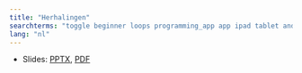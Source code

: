 ```yaml
---
title: "Herhalingen"
searchterms: "toggle beginner loops programming_app app ipad tablet android herhalingen"
lang: "nl"
---
```

 <ul>
 <li class="ng-binding">Slides:
 <a href="ProgrammingLessons/beginner/Loops.pptx">PPTX</a>,
 <a href="ProgrammingLessons/beginner/Loops.pdf">PDF</a>
 </li>
 </ul>
